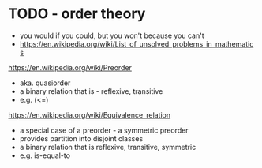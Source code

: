 
<!-- ======================================================================= -->
# TODO - order theory

* you would if you could, but you won't because you can't
* https://en.wikipedia.org/wiki/List_of_unsolved_problems_in_mathematics

<!-- ======================================================================= -->

https://en.wikipedia.org/wiki/Preorder
- aka. quasiorder
- a binary relation that is - reflexive, transitive
- e.g. (<=)

https://en.wikipedia.org/wiki/Equivalence_relation
- a special case of a preorder - a symmetric preorder
- provides partition into disjoint classes
- a binary relation that is reflexive, transitive, symmetric
- e.g. is-equal-to
